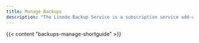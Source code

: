 ```yaml
---
title: Manage Backups
description: "The Linode Backup Service is a subscription service add-on that automatically performs daily, weekly, and biweekly backups of your Linode. It’s affordable, easy to use, and provides peace of mind."
---
```


{{< content "backups-manage-shortguide" >}}